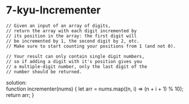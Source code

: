 # 7-kyu-Incrementer
 
    // Given an input of an array of digits, 
    // return the array with each digit incremented by 
    // its position in the array: the first digit will 
    // be incremented by 1, the second digit by 2, etc. 
    // Make sure to start counting your positions from 1 (and not 0).

    // Your result can only contain single digit numbers, 
    // so if adding a digit with it's position gives you 
    // a multiple-digit number, only the last digit of the 
    // number should be returned.
solution:   
function incrementer(nums) {
    let arr = nums.map((n, i) => (n + i + 1) % 10);
    return arr;
}
